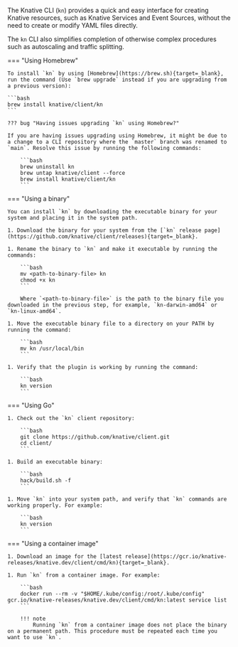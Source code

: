 The Knative CLI (`kn`) provides a quick and easy interface for creating Knative resources, such as Knative Services and Event Sources, without the need to create or modify YAML files directly.

The `kn` CLI also simplifies completion of otherwise complex procedures such as autoscaling and traffic splitting.

=== "Using Homebrew"

    To install `kn` by using [Homebrew](https://brew.sh){target=_blank}, run the command (Use `brew upgrade` instead if you are upgrading from a previous version):

    ```bash
    brew install knative/client/kn
    ```

    ??? bug "Having issues upgrading `kn` using Homebrew?"

    If you are having issues upgrading using Homebrew, it might be due to a change to a CLI repository where the `master` branch was renamed to `main`. Resolve this issue by running the following commands:

        ```bash
        brew uninstall kn
        brew untap knative/client --force
        brew install knative/client/kn
        ```

=== "Using a binary"

    You can install `kn` by downloading the executable binary for your system and placing it in the system path.

    1. Download the binary for your system from the [`kn` release page](https://github.com/knative/client/releases){target=_blank}.

    1. Rename the binary to `kn` and make it executable by running the commands:

        ```bash
        mv <path-to-binary-file> kn
        chmod +x kn
        ```

        Where `<path-to-binary-file>` is the path to the binary file you downloaded in the previous step, for example, `kn-darwin-amd64` or `kn-linux-amd64`.

    1. Move the executable binary file to a directory on your PATH by running the command:

        ```bash
        mv kn /usr/local/bin
        ```

    1. Verify that the plugin is working by running the command:

        ```bash
        kn version
        ```

=== "Using Go"

    1. Check out the `kn` client repository:

        ```bash
        git clone https://github.com/knative/client.git
        cd client/
        ```

    1. Build an executable binary:

        ```bash
        hack/build.sh -f
        ```

    1. Move `kn` into your system path, and verify that `kn` commands are working properly. For example:

        ```bash
        kn version
        ```

=== "Using a container image"

    1. Download an image for the [latest release](https://gcr.io/knative-releases/knative.dev/client/cmd/kn){target=_blank}.

    1. Run `kn` from a container image. For example:

        ```bash
        docker run --rm -v "$HOME/.kube/config:/root/.kube/config" gcr.io/knative-releases/knative.dev/client/cmd/kn:latest service list
        ```

        !!! note
            Running `kn` from a container image does not place the binary on a permanent path. This procedure must be repeated each time you want to use `kn`.
